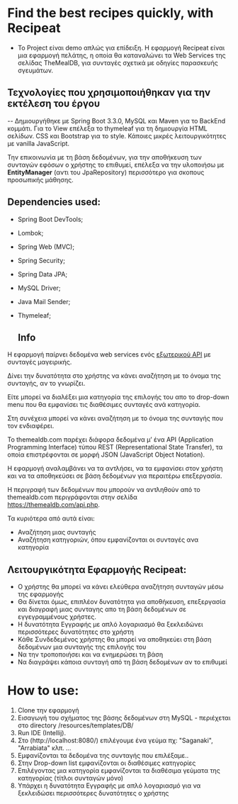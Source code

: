 # Find the best recipes quickly, with Recipeat
- Το Project είναι demo απλώς για επίδειξη.
Η εφαρμογή Recipeat είναι μια εφαρμογή πελάτης, η οποία θα καταναλώνει τα Web Services
  της σελίδας TheMealDB, για συνταγές σχετικά με οδηγίες παρασκευής σγευμάτων.

## Τεχνολογίες που χρησιμοποιήθηκαν για την εκτέλεση του έργου
-- Δημιουργήθηκε με Spring Boot 3.3.0, MySQL και Maven για το BackEnd κομμάτι. Για το View επέλεξα το thymeleaf για τη δημιουργία HTML σελίδων. CSS και Bootstrap για το style. Κάποιες μικρές λειτουργικότητες με vanilla JavaScript.
  
Την επικοινωνία με τη βάση δεδομένων, για την αποθήκευση των συνταγών εφόσων ο χρήστης το επιθυμεί, επέλεξα να την υλοποιήσω με **EntityManager** (αντι του JpaRepository) περισσότερο για σκοπους προσωπικής μάθησης.

## Dependencies used:
- Spring Boot DevTools;
- Lombok;
- Spring Web (MVC);
- Spring Security;
- Spring Data JPA;
- MySQL Driver;
- Java Mail Sender;
- Thymeleaf;

  ## Info
Η εφαρμογή παίρνει δεδομένα web services ενός [εξωτερικού ΑPI](https://themealdb.com/api.php) με συνταγές μαγειρικής.
  
Δίνει την δυνατότητα στο χρήστης να κάνει αναζήτηση με το όνομα της συνταγής, αν το γνωρίζει. 

Είτε μπορεί να διαλέξει μια κατηγορία της επιλογής του απο το drop-down menu που θα εμφανίσει τις διαθέσιμες συνταγές ανά κατηγορία.

Στη συνέχεια μπορεί να κάνει αναζήτηση με το όνομα της συνταγής που τον ενδιαφέρει.

Το themealdb.com παρέχει διάφορα δεδομένα μ’ ένα API (Application Programming Interface) τύπου REST (Representational State Transfer), 
τα οποία επιστρέφονται σε μορφή JSON (JavaScript Object Notation). 

Η εφαρμογή αναλαμβάνει να τα αντλήσει, να τα εμφανίσει στον χρήστη και να τα αποθηκεύσει σε βάση δεδομένων για περαιτέρω επεξεργασία.

Η περιγραφή των δεδομένων που μπορούν να αντληθούν από το themealdb.com  περιγράφονται στην σελίδα https://themealdb.com/api.php. 

Τα κυριότερα από αυτά είναι:
- Αναζήτηση μιας συνταγής
- Αναζήτηση κατηγοριών, όπου εμφανίζονται οι συνταγές ανα κατηγορία

## Λειτουργικότητα Εφαρμογής Recipeat:
- Ο χρήστης θα μπορεί να κάνει ελεύθερα αναζήτηση συνταγών μέσω της εφαρμογής
- Θα δίνεται όμως, επιπλέον δυνατότητα για αποθήκευση, επεξεργασία και διαγραφή μιας συνταγης απο τη βάση δεδομένων σε εγγεγραμμένους χρήστες.
- Η δυνατότητα Εγγραφής με απλό λογαριασμό θα ξεκλειδώνει περισσότερες δυνατότητες στο χρήστη
- Κάθε Συνδεδεμένος χρήστης θα μπορεί να αποθηκεύει στη βάση δεδομένων μια συνταγής της επιλογής του
- Να την τροποποιήσει και να ενημερώσει τη βάση
- Να διαγράψει κάποια συνταγή από τη βάση δεδομένων αν το επιθυμεί
  
 # How to use:
1. Clone την εφαρμογή
2. Εισαγωγή του σχήματος της βάσης δεδομένων στη MySQL - περιέχεται στο directory /resources/templates/DB/
3. Run IDE (Intellij). 
4. Στο (http://localhost:8080/) επιλέγουμε ένα γεύμα πχ: "Saganaki", "Arrabiata" κλπ. ...
5. Εμφανίζονται τα δεδομένα της συνταγής που επιλέξαμε..
6. Στην Drop-down list εμφανίζονται οι διαθέσιμες κατηγορίες
7. Επιλέγοντας μια κατηγορία εμφανίζονται τα διαθέσιμα γεύματα της κατηγορίας (τίτλοι συνταγών μόνο)
8. Υπάρχει η δυνατότητα Εγγραφής με απλό λογαριασμό για να ξεκλειδώσει περισσότερες δυνατότητες ο χρήστης

